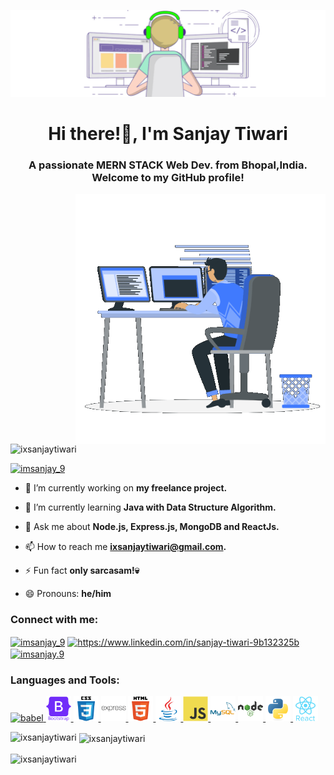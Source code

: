 ![logo](https://raw.githubusercontent.com/leorrose/leorrose/master/readme_header.gif)
<h1 align="center">Hi there!👋, I'm Sanjay Tiwari</h1>
<h3 align="center">A passionate MERN STACK Web Dev. from Bhopal,India. Welcome to my GitHub profile!</h3>
<img align="right" alt ="coading" width = "400" src="https://raw.githubusercontent.com/Shuvo1260/shuvo1260/main/images/coding-boy.gif">
<p align="left"> <img src="https://komarev.com/ghpvc/?username=ixsanjaytiwari&label=Profile%20views&color=0e75b6&style=flat" alt="ixsanjaytiwari" /> </p>

<p align="left"> <a href="https://twitter.com/imsanjay_9" target="blank"><img src="https://img.shields.io/twitter/follow/imsanjay_9?logo=twitter&style=for-the-badge" alt="imsanjay_9" /></a> </p>

- 🔭 I’m currently working on **my freelance project.**

- 🌱 I’m currently learning **Java with Data Structure Algorithm.**

- 💬 Ask me about **Node.js, Express.js, MongoDB and ReactJs.**

- 📫 How to reach me **ixsanjaytiwari@gmail.com.**

- ⚡ Fun fact **only sarcasam!💀**

-  😄 Pronouns: **he/him**

<h3 align="left">Connect with me:</h3>
<p align="left">
<a href="https://twitter.com/imsanjay_9" target="blank"><img align="center" src="https://raw.githubusercontent.com/rahuldkjain/github-profile-readme-generator/master/src/images/icons/Social/twitter.svg" alt="imsanjay_9" height="30" width="40" /></a>
<a href="https://linkedin.com/in/https://www.linkedin.com/in/sanjay-tiwari-9b132325b" target="blank"><img align="center" src="https://raw.githubusercontent.com/rahuldkjain/github-profile-readme-generator/master/src/images/icons/Social/linked-in-alt.svg" alt="https://www.linkedin.com/in/sanjay-tiwari-9b132325b" height="30" width="40" /></a>
<a href="https://instagram.com/imsanjay.9" target="blank"><img align="center" src="https://raw.githubusercontent.com/rahuldkjain/github-profile-readme-generator/master/src/images/icons/Social/instagram.svg" alt="imsanjay.9" height="30" width="40" /></a>
</p>

<h3 align="left">Languages and Tools:</h3>
<p align="left"> <a href="https://babeljs.io/" target="_blank" rel="noreferrer"> <img src="https://www.vectorlogo.zone/logos/babeljs/babeljs-icon.svg" alt="babel" width="40" height="40"/> </a> <a href="https://getbootstrap.com" target="_blank" rel="noreferrer"> <img src="https://raw.githubusercontent.com/devicons/devicon/master/icons/bootstrap/bootstrap-plain-wordmark.svg" alt="bootstrap" width="40" height="40"/> </a> <a href="https://www.w3schools.com/css/" target="_blank" rel="noreferrer"> <img src="https://raw.githubusercontent.com/devicons/devicon/master/icons/css3/css3-original-wordmark.svg" alt="css3" width="40" height="40"/> </a> <a href="https://expressjs.com" target="_blank" rel="noreferrer"> <img src="https://raw.githubusercontent.com/devicons/devicon/master/icons/express/express-original-wordmark.svg" alt="express" width="40" height="40"/> </a> <a href="https://www.w3.org/html/" target="_blank" rel="noreferrer"> <img src="https://raw.githubusercontent.com/devicons/devicon/master/icons/html5/html5-original-wordmark.svg" alt="html5" width="40" height="40"/> </a> <a href="https://www.java.com" target="_blank" rel="noreferrer"> <img src="https://raw.githubusercontent.com/devicons/devicon/master/icons/java/java-original.svg" alt="java" width="40" height="40"/> </a> <a href="https://developer.mozilla.org/en-US/docs/Web/JavaScript" target="_blank" rel="noreferrer"> <img src="https://raw.githubusercontent.com/devicons/devicon/master/icons/javascript/javascript-original.svg" alt="javascript" width="40" height="40"/> </a> <a href="https://www.mysql.com/" target="_blank" rel="noreferrer"> <img src="https://raw.githubusercontent.com/devicons/devicon/master/icons/mysql/mysql-original-wordmark.svg" alt="mysql" width="40" height="40"/> </a> <a href="https://nodejs.org" target="_blank" rel="noreferrer"> <img src="https://raw.githubusercontent.com/devicons/devicon/master/icons/nodejs/nodejs-original-wordmark.svg" alt="nodejs" width="40" height="40"/> </a> <a href="https://www.python.org" target="_blank" rel="noreferrer"> <img src="https://raw.githubusercontent.com/devicons/devicon/master/icons/python/python-original.svg" alt="python" width="40" height="40"/> </a> <a href="https://reactjs.org/" target="_blank" rel="noreferrer"> <img src="https://raw.githubusercontent.com/devicons/devicon/master/icons/react/react-original-wordmark.svg" alt="react" width="40" height="40"/> </a> </p>

<p><img align="left" src="https://github-readme-stats.vercel.app/api/top-langs?username=ixsanjaytiwari&show_icons=true&locale=en&layout=compact" alt="ixsanjaytiwari" /></p>

<p>&nbsp;<img align="center" src="https://github-readme-stats.vercel.app/api?username=ixsanjaytiwari&show_icons=true&locale=en" alt="ixsanjaytiwari" /></p>

<p><img align="center" src="https://github-readme-streak-stats.herokuapp.com/?user=ixsanjaytiwari&" alt="ixsanjaytiwari" /></p>
